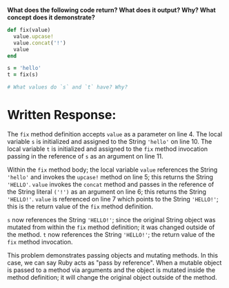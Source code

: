 **What does the following code return? What does it output? Why? What concept does it demonstrate?**

```ruby
def fix(value)
  value.upcase!
  value.concat('!')
  value
end

s = 'hello'
t = fix(s)

# What values do `s` and `t` have? Why?
```
# Written Response:

The `fix` method definition accepts `value` as a parameter on line 4. 
The local variable `s` is initialized and assigned to the String `'hello'` on line 10. 
The local variable `t` is initialized and assigned to the `fix` method invocation passing in the reference of `s` as an argument on line 11.

Within the `fix` method body; the local variable `value` references the String `'hello'` and invokes the `upcase!` method on line 5; this returns the String `'HELLO'`.
`value` invokes the `concat` method and passes in the reference of the String literal `('!')` as an argument on line 6; this returns the String `'HELLO!'`.
`value` is referenced on line 7 which points to the String `'HELLO!'`; this is the return value of the `fix` method definition.

`s` now references the String `'HELLO!'`; since the original String object was mutated from within the `fix` method definition; it was changed outside of the method.
`t` now references the String `'HELLO!'`; the return value of the `fix` method invocation.

This problem demonstrates passing objects and mutating methods. In this case, we can say Ruby acts as "pass by reference". When a mutable object is passed to a method via arguments and the object is mutated inside the method definition; it will change the original object outside of the method.